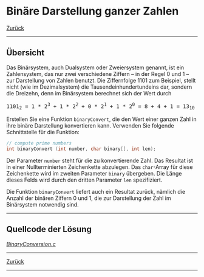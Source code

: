 # Binäre Darstellung ganzer Zahlen

[Zurück](./../Exercises.md)

---

## Übersicht

Das Binärsystem, auch Dualsystem oder Zweiersystem genannt, ist ein Zahlensystem, das nur
zwei verschiedene Ziffern &ndash; in der Regel 0 und 1 &ndash; zur Darstellung von Zahlen benutzt.
Die Ziffernfolge 1101 zum Beispiel, stellt nicht (wie im Dezimalsystem) die
Tausendeinhundertundeins dar, sondern die Dreizehn, denn im Binärsystem berechnet sich der
Wert durch

<pre>
1101<sub>2</sub> = 1 * 2<sup>3</sup> + 1 * 2<sup>2</sup> + 0 * 2<sup>1</sup> + 1 * 2<sup>0</sup> = 8 + 4 + 1 = 13<sub>10</sub>
</pre>

Erstellen Sie eine Funktion `binaryConvert`, die den Wert einer ganzen Zahl in ihre binäre
Darstellung konvertieren kann. Verwenden Sie folgende Schnittstelle für die Funktion:

```cpp
// compute prime numbers
int binaryConvert (int number, char binary[], int len);
```

Der Parameter `number` steht für die zu konvertierende Zahl.
Das Resultat ist in einer Nullterminierten Zeichenkette abzulegen.
Das `char`-Array für diese Zeichenkette wird im zweiten
Parameter `binary` übergeben.
Die Länge dieses Felds wird durch den dritten Parameter `len` spezifiziert.

Die Funktion `binaryConvert` liefert auch ein Resultat zurück, nämlich die Anzahl der binären
Ziffern 0 und 1, die zur Darstellung der Zahl im Binärsystem notwendig sind. 

---

## Quellcode der Lösung

[*BinaryConversion.c*](./BinaryConversion.c)

---

[Zurück](./../Exercises.md)

---
